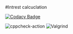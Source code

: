 #Intrest calcuclation

[![Codacy Badge](https://app.codacy.com/project/badge/Grade/745c3b5937e7450a9db842064d351b5a)](https://www.codacy.com/gh/stepin105091/IntrestCalci/dashboard?utm_source=github.com&amp;utm_medium=referral&amp;utm_content=stepin105091/IntrestCalci&amp;utm_campaign=Badge_Grade)

![cppcheck-action](https://github.com/stepin105091/IntrestCalci/workflows/cppcheck-action/badge.svg)
![Valgrind](https://github.com/99002768/INTEREST/workflows/Valgrind/badge.svg)


